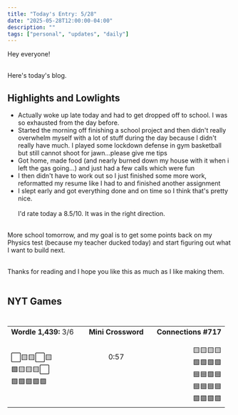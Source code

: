 ```yaml
---
title: "Today's Entry: 5/28"
date: "2025-05-28T12:00:00-04:00"
description: ""
tags: ["personal", "updates", "daily"]
---
```


Hey everyone!<br /><br />

Here's today's blog.
## Highlights and Lowlights<br />

* Actually woke up late today and had to get dropped off to school. I was so exhausted from the day before.
* Started the morning off finishing a school project and then didn't really overwhelm myself with a lot of stuff during the day because I didn't really have much. I played some lockdown defense in gym basketball but still cannot shoot for jawn...please give me tips
* Got home, made food (and nearly burned down my house with it when i left the gas going...) and just had a few calls which were fun
* I then didn't have to work out so I just finished some more work, reformatted my resume like I had to and finished another assignment
* I slept early and got everything done and on time so I think that's pretty nice.
<br /><br />
I'd rate today a 8.5/10. It was in the right direction.
<br /><br />

More school tomorrow, and my goal is to get some points back on my Physics test (because my teacher ducked today) and start figuring out what I want to build next.<br /><br />

Thanks for reading and I hope you like this as much as I like making them. <br /><br />

## NYT Games<br /><br />

<table width="100%" cellspacing="0" cellpadding="0" style="white-space: nowrap;">
<tr>
<td width="33%" align="left" style="vertical-align: top;">
<strong>Wordle 1,439:</strong> 3/6<br /><br />

⬜🟨🟨⬜🟨 <br />
🟩🟨🟨🟨⬜ <br />
🟩🟩🟩🟩🟩 <br />
</td>
<td width="33%" style="text-align: center; vertical-align: top;">
<strong>Mini Crossword</strong><br /><br />

0:57<br />
</td>
<td width="33%" align="right" style="vertical-align: top;">
<strong>Connections #717</strong><br /><br />
🟨🟨🟨🟨 <br />
🟩🟩🟩🟩 <br />
🟦🟦🟪🟦 <br />
🟦🟦🟦🟦 <br />
🟪🟪🟪🟪 <br />
</td>
</tr>
</table>

